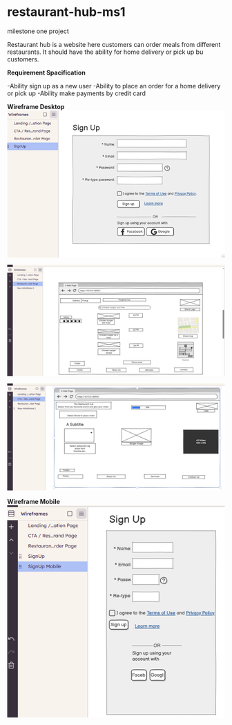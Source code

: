 # restaurant-hub-ms1
milestone one project

Restaurant hub is a website here customers can order meals from different restaurants. 
It should have the ability for home delivery or pick up bu customers. 



**Requirement Spacification**

-Ability sign up as a new user
-Ability to place an order for a home delivery or pick up
-Ability make payments by credit card








**Wireframe Desktop**
![alt text](signUp.PNG)

![alt text](orderPage.PNG)

![alt text](restaurantHunPage.PNG)

**Wireframe Mobile**
![alt text](mobileSignUp.PNG)